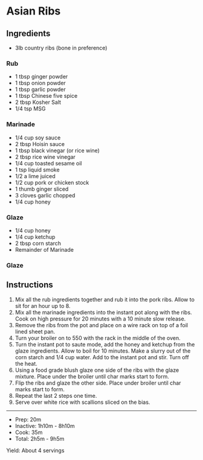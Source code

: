 # Asian Ribs

## Ingredients

- 3lb country ribs (bone in preference)

### Rub

- 1 tbsp ginger powder
- 1 tbsp onion powder
- 1 tbsp garlic powder
- 1 tbsp Chinese five spice
- 2 tbsp Kosher Salt
- 1/4 tsp MSG

### Marinade

- 1/4 cup soy sauce
- 2 tbsp Hoisin sauce
- 1 tbsp black vinegar (or rice wine)
- 2 tbsp rice wine vinegar
- 1/4 cup toasted sesame oil
- 1 tsp liquid smoke
- 1/2 a lime juiced
- 1/2 cup pork or chicken stock
- 1 thumb ginger sliced
- 3 cloves garlic chopped
- 1/4 cup honey

### Glaze

- 1/4 cup honey
- 1/4 cup ketchup
- 2 tbsp corn starch
- Remainder of Marinade

### Glaze

## Instructions

1. Mix all the rub ingredients together and rub it into the pork ribs. Allow to sit for an hour up to 8.
1. Mix all the marinade ingredients into the instant pot along with the ribs. Cook on high pressure for 20 minutes with a 10 minute slow release.
1. Remove the ribs from the pot and place on a wire rack on top of a foil lined sheet pan.
1. Turn your broiler on to 550 with the rack in the middle of the oven.
1. Turn the instant pot to saute mode, add the honey and ketchup from the glaze ingredients. Allow to boil for 10 minutes. Make a slurry out of the corn starch and 1/4 cup water. Add to the instant pot and stir. Turn off the heat.
1. Using a food grade blush glaze one side of the ribs with the glaze mixture. Place under the broiler until char marks start to form.
1. Flip the ribs and glaze the other side. Place under broiler until char marks start to form.
1. Repeat the last 2 steps one time.
1. Serve over white rice with scallions sliced on the bias.

---

- Prep: 20m
- Inactive: 1h10m - 8h10m
- Cook: 35m
- Total: 2h5m - 9h5m

Yield: About 4 servings
